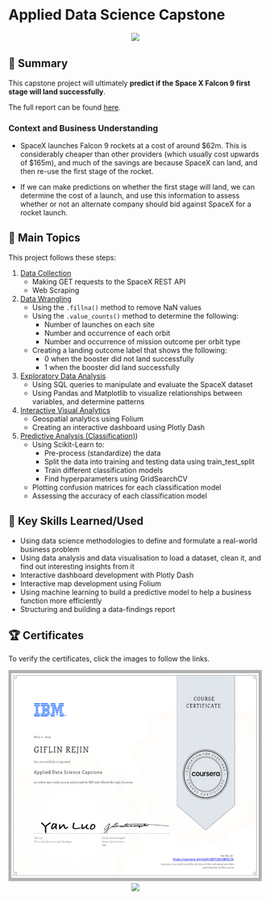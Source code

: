# Applied Data Science Capstone
<p align="center">
  <img src="https://images.pexels.com/photos/2166/flight-sky-earth-space.jpg?auto=compress&cs=tinysrgb&w=1260&h=750&dpr=2" width="1200">
</p>

## 📄 Summary
This capstone project will ultimately **predict if the Space X Falcon 9 first stage will land successfully**. 

The full report can be found [here](https://github.com/Giflin/IBM-data-science-professional-certificate/blob/master/10.Applied%20Data%20Science%20Capstone/CAPSTONE%20PROJECT%20SpaceX.pdf).

### Context and Business Understanding
- SpaceX launches Falcon 9 rockets at a cost of around $62m. This is considerably cheaper than other providers (which usually cost upwards of $165m), and much of the savings are because SpaceX can land, and then re-use the first stage of the rocket. 

- If we can make predictions on whether the first stage will land, we can determine the cost of a launch, and use this information to assess whether or not an alternate company should bid against SpaceX for a rocket launch.

## 📑 Main Topics 
This project follows these steps:
1. [Data Collection](https://github.com/Giflin/IBM-data-science-professional-certificate/blob/master/10.Applied%20Data%20Science%20Capstone/data%20collection%20with%20web%20scraping%20(1).ipynb)
    - Making GET requests to the SpaceX REST API
    - Web Scraping
2. [Data Wrangling ](https://github.com/Giflin/IBM-data-science-professional-certificate/blob/master/10.Applied%20Data%20Science%20Capstone/data%20wrangling%20(2).ipynb)
    - Using the `.fillna()` method to remove NaN values
    - Using the `.value_counts()` method to determine the following:
        - Number of launches on each site
        - Number and occurrence of each orbit
        - Number and occurrence of mission outcome per orbit type
    - Creating a landing outcome label that shows the following:
        - 0 when the booster did not land successfully
        - 1 when the booster did land successfully
3. [Exploratory Data Analysis](https://github.com/Giflin/IBM-data-science-professional-certificate/blob/master/10.Applied%20Data%20Science%20Capstone/EDA%20WITH%20SQL%20(4).ipynb)
    - Using SQL queries to manipulate and evaluate the SpaceX dataset
    - Using Pandas and Matplotlib to visualize relationships between variables, and determine patterns
4. [Interactive Visual Analytics](https://github.com/Giflin/IBM-data-science-professional-certificate/blob/master/10.Applied%20Data%20Science%20Capstone/interactive%20visualiusation%20(1).ipynb)
    - Geospatial analytics using Folium
    - Creating an interactive dashboard using Plotly Dash
5. [Predictive Analysis (Classification)](https://github.com/Giflin/IBM-data-science-professional-certificate/blob/master/10.Applied%20Data%20Science%20Capstone/machine%20learning%20prediction%20(1).ipynb))
    - Using Scikit-Learn to:
        - Pre-process (standardize) the data
        - Split the data into training and testing data using train_test_split
        - Train different classification models
        - Find hyperparameters using GridSearchCV
    - Plotting confusion matrices for each classification model
    - Assessing the accuracy of each classification model






## 🔑 Key Skills Learned/Used 
- Using data science methodologies to define and formulate a real-world business problem
- Using data analysis and data visualisation to load a dataset, clean it, and find out interesting insights from it
- Interactive dashboard development with Plotly Dash
- Interactive map development using Folium
- Using machine learning to build a predictive model to help a business function more efficiently
- Structuring and building a data-findings report

## 🏆 Certificates 
To verify the certificates, click the images to follow the links.

<p align="middle">
  <a href="https://coursera.org/verify/8DTER4DBQU7A"><img src="https://github.com/Giflin/IBM-data-science-professional-certificate/blob/master/10.Applied%20Data%20Science%20Capstone/Coursera%208DTER4DBQU7A%20APPLIED%20DATA%20SCIENCE-1.png" height="420"></a>
  <a href="https://www.credly.com/earner/earned/badge/62332e50-7b68-4041-9c3e-36bcc96c582d"><img src="https://user-images.githubusercontent.com/84391594/161431807-63db38f1-2203-4383-aa6e-ad8b6e42ee55.png" height="420"></a>
</p>
